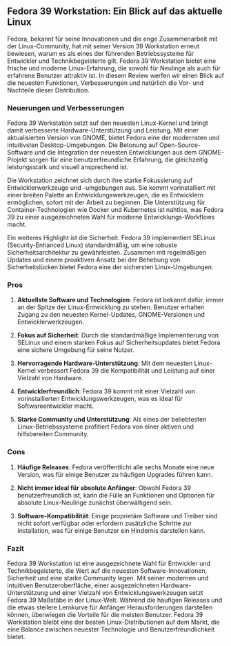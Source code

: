 ## Fedora 39 Workstation: Ein Blick auf das aktuelle Linux

Fedora, bekannt für seine Innovationen und die enge Zusammenarbeit mit der Linux-Community, hat mit seiner Version 39 Workstation erneut bewiesen, warum es als eines der führenden Betriebssysteme für Entwickler und Technikbegeisterte gilt. Fedora 39 Workstation bietet eine frische und moderne Linux-Erfahrung, die sowohl für Neulinge als auch für erfahrene Benutzer attraktiv ist. In diesem Review werfen wir einen Blick auf die neuesten Funktionen, Verbesserungen und natürlich die Vor- und Nachteile dieser Distribution.

### Neuerungen und Verbesserungen

Fedora 39 Workstation setzt auf den neuesten Linux-Kernel und bringt damit verbesserte Hardware-Unterstützung und Leistung. Mit einer aktualisierten Version von GNOME, bietet Fedora eine der modernsten und intuitivsten Desktop-Umgebungen. Die Betonung auf Open-Source-Software und die Integration der neuesten Entwicklungen aus dem GNOME-Projekt sorgen für eine benutzerfreundliche Erfahrung, die gleichzeitig leistungsstark und visuell ansprechend ist.

Die Workstation zeichnet sich durch ihre starke Fokussierung auf Entwicklerwerkzeuge und -umgebungen aus. Sie kommt vorinstalliert mit einer breiten Palette an Entwicklungswerkzeugen, die es Entwicklern ermöglichen, sofort mit der Arbeit zu beginnen. Die Unterstützung für Container-Technologien wie Docker und Kubernetes ist nahtlos, was Fedora 39 zu einer ausgezeichneten Wahl für moderne Entwicklungs-Workflows macht.

Ein weiteres Highlight ist die Sicherheit. Fedora 39 implementiert SELinux (Security-Enhanced Linux) standardmäßig, um eine robuste Sicherheitsarchitektur zu gewährleisten. Zusammen mit regelmäßigen Updates und einem proaktiven Ansatz bei der Behebung von Sicherheitslücken bietet Fedora eine der sichersten Linux-Umgebungen.

### Pros

1. **Aktuellste Software und Technologien**: Fedora ist bekannt dafür, immer an der Spitze der Linux-Entwicklung zu stehen. Benutzer erhalten Zugang zu den neuesten Kernel-Updates, GNOME-Versionen und Entwicklerwerkzeugen.

2. **Fokus auf Sicherheit**: Durch die standardmäßige Implementierung von SELinux und einem starken Fokus auf Sicherheitsupdates bietet Fedora eine sichere Umgebung für seine Nutzer.

3. **Hervorragende Hardware-Unterstützung**: Mit dem neuesten Linux-Kernel verbessert Fedora 39 die Kompatibilität und Leistung auf einer Vielzahl von Hardware.

4. **Entwicklerfreundlich**: Fedora 39 kommt mit einer Vielzahl von vorinstallierten Entwicklungswerkzeugen, was es ideal für Softwareentwickler macht.

5. **Starke Community und Unterstützung**: Als eines der beliebtesten Linux-Betriebssysteme profitiert Fedora von einer aktiven und hilfsbereiten Community.

### Cons

1. **Häufige Releases**: Fedora veröffentlicht alle sechs Monate eine neue Version, was für einige Benutzer zu häufigen Upgrades führen kann.

2. **Nicht immer ideal für absolute Anfänger**: Obwohl Fedora 39 benutzerfreundlich ist, kann die Fülle an Funktionen und Optionen für absolute Linux-Neulinge zunächst überwältigend sein.

3. **Software-Kompatibilität**: Einige proprietäre Software und Treiber sind nicht sofort verfügbar oder erfordern zusätzliche Schritte zur Installation, was für einige Benutzer ein Hindernis darstellen kann.

### Fazit

Fedora 39 Workstation ist eine ausgezeichnete Wahl für Entwickler und Technikbegeisterte, die Wert auf die neuesten Software-Innovationen, Sicherheit und eine starke Community legen. Mit seiner modernen und intuitiven Benutzeroberfläche, einer ausgezeichneten Hardware-Unterstützung und einer Vielzahl von Entwicklungswerkzeugen setzt Fedora 39 Maßstäbe in der Linux-Welt. Während die häufigen Releases und die etwas steilere Lernkurve für Anfänger Herausforderungen darstellen können, überwiegen die Vorteile für die meisten Benutzer. Fedora 39 Workstation bleibt eine der besten Linux-Distributionen auf dem Markt, die eine Balance zwischen neuester Technologie und Benutzerfreundlichkeit bietet.
